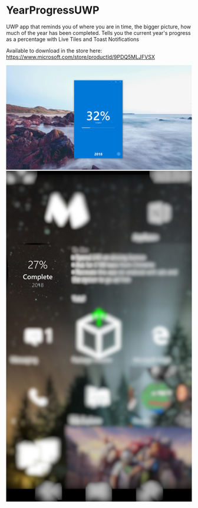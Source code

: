 # YearProgressUWP
UWP app that reminds you of where you are in time, the bigger picture, how much of the year has been completed.
Tells you the current year's progress as a percentage with Live Tiles and Toast Notifications 

Available to download in the store here: https://www.microsoft.com/store/productId/9PDQ5MLJFVSX

![alt-text](https://github.com/colinkiama/YearProgressUWP/blob/master/img/Screenshot%20(141).png)
![alt-text](img/YearProgressTileScreenshot.png)
